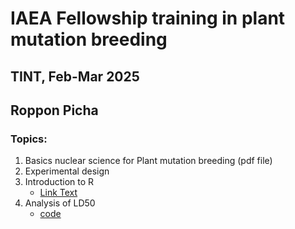 # IAEA Fellowship training in plant mutation breeding
## TINT, Feb-Mar 2025
## Roppon Picha

### Topics:
1. Basics nuclear science for Plant mutation breeding (pdf file)
2. Experimental design
3. Introduction to R
   - [Link Text](ld50_calc1v2.R)
5. Analysis of LD50
   - [code](ld50_calc4v2.R)
